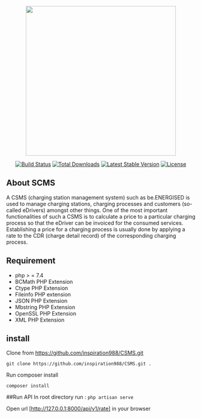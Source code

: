 <p align="center"><a href="https://laravel.com" target="_blank"><img src="https://raw.githubusercontent.com/laravel/art/master/logo-lockup/5%20SVG/2%20CMYK/1%20Full%20Color/laravel-logolockup-cmyk-red.svg" width="400"></a></p>

<p align="center">
<a href="https://travis-ci.org/laravel/framework"><img src="https://travis-ci.org/laravel/framework.svg" alt="Build Status"></a>
<a href="https://packagist.org/packages/laravel/framework"><img src="https://img.shields.io/packagist/dt/laravel/framework" alt="Total Downloads"></a>
<a href="https://packagist.org/packages/laravel/framework"><img src="https://img.shields.io/packagist/v/laravel/framework" alt="Latest Stable Version"></a>
<a href="https://packagist.org/packages/laravel/framework"><img src="https://img.shields.io/packagist/l/laravel/framework" alt="License"></a>
</p>

## About SCMS

A CSMS (charging station management system) such as be.ENERGISED is used to manage charging stations, charging
processes and customers (so-called eDrivers) amongst other things.
One of the most important functionalities of such a CSMS is to calculate a price to a particular charging process so that
the eDriver can be invoiced for the consumed services. Establishing a price for a charging process is usually done by
applying a rate to the CDR (charge detail record) of the corresponding charging process.

## Requirement


- php > = 7.4
- BCMath PHP Extension
- Ctype PHP Extension
- Fileinfo PHP extension
- JSON PHP Extension
- Mbstring PHP Extension
- OpenSSL PHP Extension
- XML PHP Extension

## install

Clone from https://github.com/inspiration988/CSMS.git

`git clone https://github.com/inspiration988/CSMS.git .`

Run composer install

`composer install`


##Run API
In root directory run :
`php artisan serve`

Open url [http://127.0.0.1:8000/api/v1/rate]  in your browser



